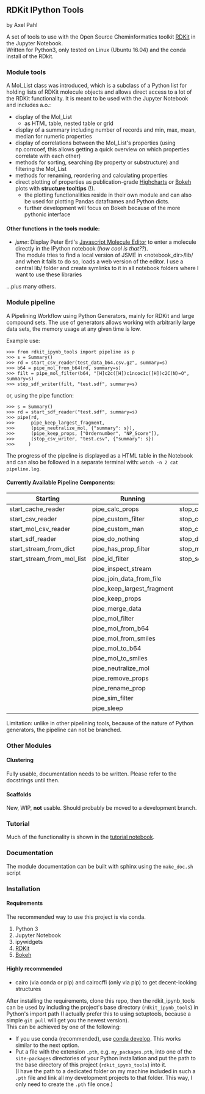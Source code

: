 ## RDKit IPython Tools
by Axel Pahl

A set of tools to use with the Open Source Cheminformatics toolkit
[RDKit](http.//www.rdkit.org) in the Jupyter Notebook.<br>
Written for Python3, only tested on Linux (Ubuntu 16.04)
and the conda install of the RDkit.

### Module tools

A Mol_List class was introduced, which is a subclass of a Python list for holding lists of RDKit molecule objects and allows direct access to a lot of the RDKit functionality.
It is meant to be used with the Jupyter Notebook and includes a.o.:
* display of the Mol_List
    * as HTML table, nested table or grid
* display of a summary including number of records and min, max, mean, median for numeric properties
* display of correlations between the Mol_List's properties
  (using np.corrcoef, this allows getting a quick overview on which properties correlate with each other)
* methods for sorting, searching (by property or substructure) and filtering the Mol_List
* methods for renaming, reordering and calculating properties
* direct plotting of properties as publication-grade [Highcharts](http://www.highcharts.com/) *or* [Bokeh](http://bokeh.pydata.org/en/latest/) plots with **structure tooltips** (!).
    * the plotting functionalities reside in their own module and can also be used for plotting Pandas dataframes and Python dicts.
    * further development will focus on Bokeh because of the more pythonic interface


#### Other functions in the tools module:
- *jsme*: Display Peter Ertl's [Javascript Molecule Editor](http://peter-ertl.com/jsme/) to enter a molecule directly in the IPython notebook (*how cool is that??*). <br>
The module tries to find a local version of JSME in <notebook_dir>/lib/ and when it fails to do so,
loads a web version of the editor. I use a central lib/ folder and create symlinks
to it in all notebook folders where I want to use these libraries

...plus many others.

### Module pipeline

A Pipelining Workflow using Python Generators, mainly for RDKit and large compound sets.
The use of generators allows working with arbitrarily large data sets, the memory usage at any given time is low.

Example use:

    >>> from rdkit_ipynb_tools import pipeline as p
    >>> s = Summary()
    >>> rd = start_csv_reader(test_data_b64.csv.gz", summary=s)
    >>> b64 = pipe_mol_from_b64(rd, summary=s)
    >>> filt = pipe_mol_filter(b64, "[H]c2c([H])c1ncoc1c([H])c2C(N)=O", summary=s)
    >>> stop_sdf_writer(filt, "test.sdf", summary=s)

or, using the pipe function:

    >>> s = Summary()
    >>> rd = start_sdf_reader("test.sdf", summary=s)
    >>> pipe(rd,
    >>>      pipe_keep_largest_fragment,
    >>>      (pipe_neutralize_mol, {"summary": s}),
    >>>      (pipe_keep_props, ["Ordernumber", "NP_Score"]),
    >>>      (stop_csv_writer, "test.csv", {"summary": s})
    >>>     )

The progress of the pipeline is displayed as a HTML table in the Notebook and can also be followed in a separate terminal with: `watch -n 2 cat pipeline.log`.

#### Currently Available Pipeline Components:
| Starting                   | Running                    | Stopping
|----------------------------|----------------------------|---------------------------|
| start_cache_reader         | pipe_calc_props            | stop_cache_writer         |
| start_csv_reader           | pipe_custom_filter         | stop_count_records        |
| start_mol_csv_reader       | pipe_custom_man            | stop_csv_writer           |
| start_sdf_reader           | pipe_do_nothing            | stop_dict_from_stream     |
| start_stream_from_dict     | pipe_has_prop_filter       | stop_mol_list_from_stream |
| start_stream_from_mol_list | pipe_id_filter             | stop_sdf_writer           |
|                            | pipe_inspect_stream        |                           |
|                            | pipe_join_data_from_file   |                           |
|                            | pipe_keep_largest_fragment |                           |
|                            | pipe_keep_props            |                           |
|                            | pipe_merge_data            |                           |
|                            | pipe_mol_filter            |                           |
|                            | pipe_mol_from_b64          |                           |
|                            | pipe_mol_from_smiles       |                           |
|                            | pipe_mol_to_b64            |                           |
|                            | pipe_mol_to_smiles         |                           |
|                            | pipe_neutralize_mol        |                           |
|                            | pipe_remove_props          |                           |
|                            | pipe_rename_prop           |                           |
|                            | pipe_sim_filter            |                           |
|                            | pipe_sleep                 |                           |


Limitation: unlike in other pipelining tools, because of the nature of Python generators, the pipeline can not be branched.

### Other Modules
#### Clustering
Fully usable, documentation needs to be written.
Please refer to the docstrings until then.

#### Scaffolds
New, WIP, **not** usable. Should probably be moved to a development branch.

### Tutorial
Much of the functionality is shown in the [tutorial notebook](tutorial/tutorial.ipynb).

### Documentation
The module documentation can be built with sphinx using the `make_doc.sh` script

### Installation
#### Requirements
The recommended way to use this project is via conda.

1. Python 3
1. Jupyter Notebook
1. ipywidgets
1. [RDKit](http://www.rdkit.org/)
1. [Bokeh](http://bokeh.pydata.org/en/latest/)

#### Highly recommended
* cairo (via conda or pip) and cairocffi (only via pip)
to get decent-looking structures

After installing the requirements,
clone this repo, then the rdkit_ipynb_tools can be used by including
the project's base directory (`rdkit_ipynb_tools`)
in Python's import path (I actually prefer this to using setuptools,
because a simple `git pull` will get you the newest version). <br>
This can be achieved by one of the following: <br>
* If you use conda (recommended), use [conda develop](http://conda.pydata.org/docs/commands/build/conda-develop.html).
This works similar to the next option.
* Put a file with the extension `.pth`, e.g. `my_packages.pth`,
into one of the `site-packages` directories of your Python installation
and put the path to the base directory of this project
(`rdkit_ipynb_tools`) into it. <br>
(I have the path to a dedicated folder on my machine included in such a `.pth`
file and link all my development projects to that folder.
This way, I only need to create the `.pth` file once.)
